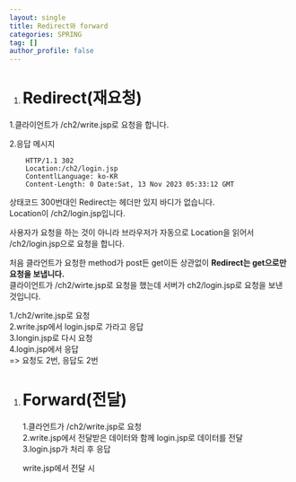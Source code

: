 ```yaml
---
layout: single
title: Redirect와 forward
categories: SPRING
tag: []
author_profile: false
---
```


1. # Redirect(재요청)
  1.클라이언트가 /ch2/write.jsp로 요청을 합니다.   

  2.응답 메시지   
  ```
      HTTP/1.1 302
      Location:/ch2/login.jsp
      ContentlLanguage: ko-KR
      Content-Length: 0 Date:Sat, 13 Nov 2023 05:33:12 GMT
  ```
  상태코드 300번대인 Redirect는 헤더만 있지 바디가 없습니다.    
  Location이 /ch2/login.jsp입니다.   

  사용자가 요청을 하는 것이 아니라 브라우저가 자동으로 Location을 읽어서 /ch2/login.jsp으로 요청을 합니다.   

  처음 클라언트가 요청한 method가 post든 get이든 상관없이 __Redirect는 get으로만 요청을 보냅니다.__   
  클라이언트가 /ch2/wirte.jsp로 요청을 했는데 서버가 ch2/login.jsp로 요청을 보낸 것입니다.   

  1./ch2/write.jsp로 요청   
  2.write.jsp에서 login.jsp로 가라고 응답   
  3.longin.jsp로 다시 요청   
  4.login.jsp에서 응답   
   => 요청도 2번, 응답도 2번   

1. # Forward(전달)
   1.클라언트가 /ch2/write.jsp로 요청   
   2.write.jsp에서 전달받은 데이터와 함께 login.jsp로 데이터를 전달   
   3.login.jsp가 처리 후 응답   

   write.jsp에서 전달 시 